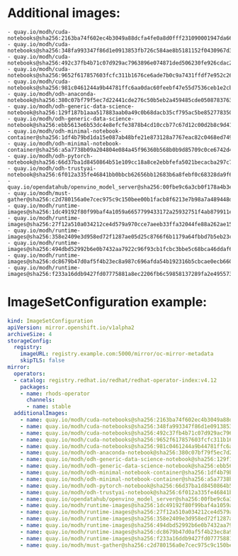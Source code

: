 # Additional images:
    - quay.io/modh/cuda-notebooks@sha256:2163ba74f602ec4b3049a88dcfa4fe0a8d0fff231090001947da66ef8e75ab9a
    - quay.io/modh/cuda-notebooks@sha256:348fa993347f86d1e0913853fb726c584ae8b5181152f0430967d380d68d804f
    - quay.io/modh/cuda-notebooks@sha256:492c37fb4b71c07d929ac7963896e074871ded506230fe926cdac21eb1ab9db8
    - quay.io/modh/cuda-notebooks@sha256:9652f617857603fcfc311b1676ce6ade7b0c9a7431ffdf7e952c26f9eb187d70
    - quay.io/modh/cuda-notebooks@sha256:981c0461244a9b44781ffc6aa0dac60feebf47e55d7536ceb1e2cbc35f91f0c0
    - quay.io/modh/odh-anaconda-notebook@sha256:380c07bf79f5ec7d22441cde276c50b5eb2a459485cde05087837639a566ae3d
    - quay.io/modh/odh-generic-data-science-notebook@sha256:129f187b1aaa517883aab0a49c0b68dacb35cf795ac5be852778350dae874bfb
    - quay.io/modh/odh-generic-data-science-notebook@sha256:ebb5613e6b53dc4e8efcfe3878b4cd10ccb77c67d12c00d2b8c9d41aeffd7df5
    - quay.io/modh/odh-minimal-notebook-container@sha256:1df4b79bd1da15e087ab48bfe21e873128a7767eac82c0468ed7490dc6ecd429
    - quay.io/modh/odh-minimal-notebook-container@sha256:a5a7738b09a204804e084a45f96360b568b0b9d85709c0ce6742d440ff917183
    - quay.io/modh/odh-pytorch-notebook@sha256:66d37ba1d8450864b51e109cc18a8ce2ebbfefa5021becacba297c7a52f2f5fb
    - quay.io/modh/odh-trustyai-notebook@sha256:6f012a335fe46841bb0bbcb62656bb12683b6a8febf0c68328da9f667b1295f4
    - quay.io/opendatahub/openvino_model_server@sha256:00fbe9c6a3cb0f178a4b3e13e2351aa1f8b38455c519360f5197bbab4ac46579
    - quay.io/modh/must-gather@sha256:c2d780156a0e7cec975c9c150bee00b1facb8f6213e7b98a7a489448d76dfd94
    - quay.io/modh/runtime-images@sha256:1dc49192f80f99baf4a1059a6657799433172a25932751f4ab879911e931281c
    - quay.io/modh/runtime-images@sha256:27f12a510a034212ce4d579a970cce7aeeb33ffa32044fe88a262ae15d34e763
    - quay.io/modh/runtime-images@sha256:358e2409e3d958ed72f1287ae05d25c8766f6b1179a64fbbd7b5eb23c754386f
    - quay.io/modh/runtime-images@sha256:494dbd52992b6e0b7432aa7922c96f93cb1fcbc3bbe5c68bca46ddaf6263c6f1
    - quay.io/modh/runtime-images@sha256:dc8679b47d0af5f4b23ec8a987c696afda54b192316b5cbcae0ecb660497f652
    - quay.io/modh/runtime-images@sha256:f233a16ddb9427fd07775881a8ec2206fb6c59858137289fa2e495573bc1623c

# ImageSetConfiguration example:
```yaml
kind: ImageSetConfiguration
apiVersion: mirror.openshift.io/v1alpha2
archiveSize: 4
storageConfig:
  registry: 
    imageURL: registry.example.com:5000/mirror/oc-mirror-metadata
    skipTLS: false                       
mirror:
  operators:
  - catalog: registry.redhat.io/redhat/redhat-operator-index:v4.12
    packages:
    - name: rhods-operator
      channels:
      - name: stable
  additionalImages:   
    - name: quay.io/modh/cuda-notebooks@sha256:2163ba74f602ec4b3049a88dcfa4fe0a8d0fff231090001947da66ef8e75ab9a
    - name: quay.io/modh/cuda-notebooks@sha256:348fa993347f86d1e0913853fb726c584ae8b5181152f0430967d380d68d804f
    - name: quay.io/modh/cuda-notebooks@sha256:492c37fb4b71c07d929ac7963896e074871ded506230fe926cdac21eb1ab9db8
    - name: quay.io/modh/cuda-notebooks@sha256:9652f617857603fcfc311b1676ce6ade7b0c9a7431ffdf7e952c26f9eb187d70
    - name: quay.io/modh/cuda-notebooks@sha256:981c0461244a9b44781ffc6aa0dac60feebf47e55d7536ceb1e2cbc35f91f0c0
    - name: quay.io/modh/odh-anaconda-notebook@sha256:380c07bf79f5ec7d22441cde276c50b5eb2a459485cde05087837639a566ae3d
    - name: quay.io/modh/odh-generic-data-science-notebook@sha256:129f187b1aaa517883aab0a49c0b68dacb35cf795ac5be852778350dae874bfb
    - name: quay.io/modh/odh-generic-data-science-notebook@sha256:ebb5613e6b53dc4e8efcfe3878b4cd10ccb77c67d12c00d2b8c9d41aeffd7df5
    - name: quay.io/modh/odh-minimal-notebook-container@sha256:1df4b79bd1da15e087ab48bfe21e873128a7767eac82c0468ed7490dc6ecd429
    - name: quay.io/modh/odh-minimal-notebook-container@sha256:a5a7738b09a204804e084a45f96360b568b0b9d85709c0ce6742d440ff917183
    - name: quay.io/modh/odh-pytorch-notebook@sha256:66d37ba1d8450864b51e109cc18a8ce2ebbfefa5021becacba297c7a52f2f5fb
    - name: quay.io/modh/odh-trustyai-notebook@sha256:6f012a335fe46841bb0bbcb62656bb12683b6a8febf0c68328da9f667b1295f4
    - name: quay.io/opendatahub/openvino_model_server@sha256:00fbe9c6a3cb0f178a4b3e13e2351aa1f8b38455c519360f5197bbab4ac46579
    - name: quay.io/modh/runtime-images@sha256:1dc49192f80f99baf4a1059a6657799433172a25932751f4ab879911e931281c
    - name: quay.io/modh/runtime-images@sha256:27f12a510a034212ce4d579a970cce7aeeb33ffa32044fe88a262ae15d34e763
    - name: quay.io/modh/runtime-images@sha256:358e2409e3d958ed72f1287ae05d25c8766f6b1179a64fbbd7b5eb23c754386f
    - name: quay.io/modh/runtime-images@sha256:494dbd52992b6e0b7432aa7922c96f93cb1fcbc3bbe5c68bca46ddaf6263c6f1
    - name: quay.io/modh/runtime-images@sha256:dc8679b47d0af5f4b23ec8a987c696afda54b192316b5cbcae0ecb660497f652
    - name: quay.io/modh/runtime-images@sha256:f233a16ddb9427fd07775881a8ec2206fb6c59858137289fa2e495573bc1623c
    - name: quay.io/modh/must-gather@sha256:c2d780156a0e7cec975c9c150bee00b1facb8f6213e7b98a7a489448d76dfd94
```
